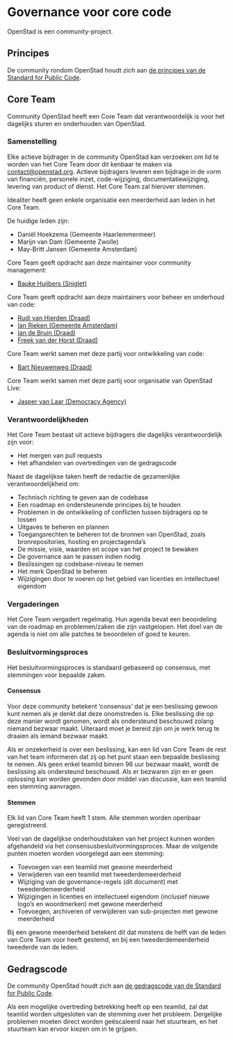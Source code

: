 # Governance voor core code

OpenStad is een community-project.

## Principes

De community rondom OpenStad houdt zich aan [de principes van de Standard for Public Code](https://standard.publiccode.net/).

## Core Team

Community OpenStad heeft een Core Team dat verantwoordelijk is voor het dagelijks sturen en onderhouden van OpenStad.

### Samenstelling

Elke actieve bijdrager in de community OpenStad kan verzoeken om lid te worden van het Core Team door dit kenbaar te maken via <contact@openstad.org>. Actieve bijdragers leveren een bijdrage in de vorm van financiën, personele inzet, code-wijziging, documentatiewijziging, levering van product of dienst. Het Core Team zal hierover stemmen.

Idealiter heeft geen enkele organisatie een meerderheid aan leden in het Core Team.

De huidige leden zijn:
- Daniël Hoekzema (Gemeente Haarlemmermeer)
- Marijn van Dam (Gemeente Zwolle)
- May-Britt Jansen (Gemeente Amsterdam)

Core Team geeft opdracht aan deze maintainer voor community management:
- [Bauke Huijbers (Sniglet)](https://github.com/BaukeHuijbers)

Core Team geeft opdracht aan deze maintainers voor beheer en onderhoud van code:
- [Rudi van Hierden (Draad)](https://github.com/rudivanhierden)
- [Ian Rieken (Gemeente Amsterdam)](https://github.com/IanR01)
- [Ian de Bruin (Draad)](https://github.com/iandebruin98)
- [Freek van der Horst (Draad)](https://github.com/freekDraad)

Core Team werkt samen met deze partij voor ontwikkeling van code:
- [Bart Nieuwenweg (Draad)](https://github.com/bartnieuwenweg)

Core Team werkt samen met deze partij voor organisatie van OpenStad Live:
- [Jasper van Laar (Democracy Agency)](mailto:jasper@democracyagency.nl)

### Verantwoordelijkheden

Het Core Team bestaat uit actieve bijdragers die dagelijks verantwoordelijk zijn voor:

- Het mergen van pull requests
- Het afhandelen van overtredingen van de gedragscode

Naast de dagelijkse taken heeft de redactie de gezamenlijke verantwoordelijkheid om:

- Technisch richting te geven aan de codebase
- Een roadmap en ondersteunende principes bij te houden
- Problemen in de ontwikkeling of conflicten tussen bijdragers op te lossen
- Uitgaves te beheren en plannen
- Toegangsrechten te beheren tot de bronnen van OpenStad, zoals bronrepositories, hosting en projectagenda’s
- De missie, visie, waarden en scope van het project te bewaken
- De governance aan te passen indien nodig
- Beslissingen op codebase-niveau te nemen
- Het merk OpenStad te beheren
- Wijzigingen door te voeren op het gebied van licenties en intellectueel eigendom

### Vergaderingen

Het Core Team vergadert regelmatig. Hun agenda bevat een beoordeling van de roadmap en problemen/zaken die zijn vastgelopen. Het doel van de agenda is niet om alle patches te beoordelen of goed te keuren.

### Besluitvormingsproces

Het besluitvormingsproces is standaard gebaseerd op consensus, met stemmingen voor bepaalde zaken.

#### Consensus

Voor deze community betekent ‘consensus’ dat je een beslissing gewoon kunt nemen als je denkt dat deze onomstreden is. Elke beslissing die op deze manier wordt genomen, wordt als ondersteund beschouwd zolang niemand bezwaar maakt. Uiteraard moet je bereid zijn om je werk terug te draaien als iemand bezwaar maakt.

Als er onzekerheid is over een beslissing, kan een lid van Core Team de rest van het team informeren dat zij op het punt staan een bepaalde beslissing te nemen. Als geen enkel teamlid binnen 96 uur bezwaar maakt, wordt de beslissing als ondersteund beschouwd. Als er bezwaren zijn en er geen oplossing kan worden gevonden door middel van discussie, kan een teamlid een stemming aanvragen.

#### Stemmen

Elk lid van Core Team heeft 1 stem. Alle stemmen worden openbaar geregistreerd.

Veel van de dagelijkse onderhoudstaken van het project kunnen worden afgehandeld via het consensusbesluitvormingsproces. Maar de volgende punten moeten worden voorgelegd aan een stemming:

- Toevoegen van een teamlid met gewone meerderheid
- Verwijderen van een teamlid met tweederdemeerderheid
- Wijziging van de governance-regels (dit document) met tweederdemeerderheid
- Wijzigingen in licenties en intellectueel eigendom (inclusief nieuwe logo’s en woordmerken) met gewone meerderheid
- Toevoegen, archiveren of verwijderen van sub-projecten met gewone meerderheid

Bij een gewone meerderheid betekent dit dat minstens de helft van de leden van Core Team voor heeft gestemd, en bij een tweederdemeerderheid tweederde van de leden.

## Gedragscode

De community OpenStad houdt zich aan [de gedragscode van de Standard for Public Code](https://standard.publiccode.net/CODE_OF_CONDUCT.html).

Als een mogelijke overtreding betrekking heeft op een teamlid, zal dat teamlid worden uitgesloten van de stemming over het probleem. Dergelijke problemen moeten direct worden geëscaleerd naar het stuurteam, en het stuurteam kan ervoor kiezen om in te grijpen.
